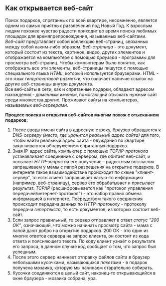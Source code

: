 ## Как открывается веб-сайт

Поиск подарков, спрятанных по всей квартире, несомненно, является одним из самых приятных развлечений под Новый Год. К взрослым людям похожее чувство радости приходит во время поиска любимых площадок для времяпрепровождения, называемых веб-сайтами.  
*Веб-сайт* представляет собой коллекцию веб-страниц, связанных между собой каким-либо образом. *Веб-страница* - это документ, который состоит из текста, картинок, видео, других элементов и отображается на компьютере с помощью *браузера* - программы для просмотра веб-страниц. Чтобы компьютерам было понятно, как отображать все эти элементы, веб-страницы пишутся с помощью специального языка *HTML*, который используется браузерами. HTML - это *язык гипертекстовой разметки*, что означает наличие ссылок на другие веб-страницы внутри документа.  
Все веб-сайты в сети, как и спрятанные подарки, обладают адресом нахождения - *доменным именем*, помогающий отыскать нужный сайт среди множества других. Проживают сайты на компьютерах, называемых *веб-серверами*. 
   
**Процесс поиска и открытия веб-сайтов многим похож с отысканием подарков:**     

1. После ввода имени сайта в адресную строку, браузер обращается к *DNS-серверу (место, где хранится реальный адрес сайта)* для того, чтобы найти реальный адрес сайта - блуждания по квартире заканчиваются обнаружением спрятанных подарков.    
2. Зная IP-адрес сайта, компьютер с помощью *TCP/IP-протокола* устанавливает соединение с сервером, где обитает веб-сайт, и посылает *HTTP-запрос* на его получение - радостным возгласом запрашиваем у мамы с папой разрешения на открытие подарков. В интернете такое взиаимодействие происходит по схеме "клиент-сервер", то есть клиент запрашивает какую-то информацию (например, веб-страницу), сервер его обрабатывает и присылает результат. *TCP/IP* (расшифровывается как "протокол управления передачей/интернет-протокол") - это набор правил обмена информацией в интернете. Посредством такого соединения происходит передача данных по *HTTP-протоколу* - протоколу передачи *гипертекста*, то есть документов, из которых состоит веб-сайт.   
3. Если запрос правильный, то сервер отправляет в ответ *статус "200 ОК"*, означающий, что можно начинать просмотр сайта - мама с папой дают добро на открытие подарков. 200 ОК - это один из многих ответов сервера на запрос клиента, он состоит из кода ответа и поясняющего текста. По коду клиент узнаёт о результате его запроса, в данном случае код сообщает о том, что запрос был успешным.  
4. После этого сервер начинает отправку файлов сайта в браузер небольшими кусочками, называющихся *пакетами* - в подарок получена мозаика, которую мы начинаем старательно собирать.  
5. Кусочки соединяются в целый сайт, наконец-то открывающийся в окне браузера - мозаика собрана, ура.  

